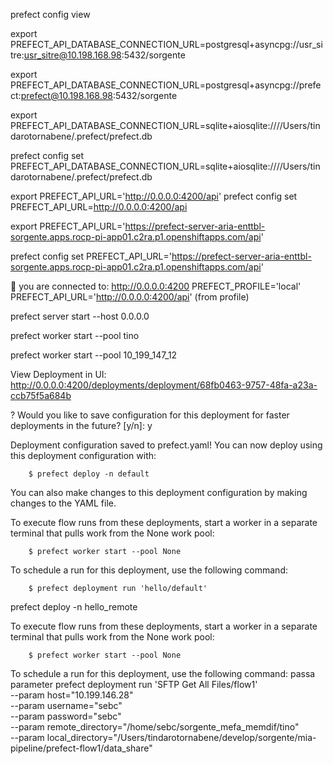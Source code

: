 prefect config view

export PREFECT_API_DATABASE_CONNECTION_URL=postgresql+asyncpg://usr_sitre:usr_sitre@10.198.168.98:5432/sorgente

export PREFECT_API_DATABASE_CONNECTION_URL=postgresql+asyncpg://prefect:prefect@10.198.168.98:5432/sorgente

export PREFECT_API_DATABASE_CONNECTION_URL=sqlite+aiosqlite:////Users/tindarotornabene/.prefect/prefect.db

prefect config set PREFECT_API_DATABASE_CONNECTION_URL=sqlite+aiosqlite:////Users/tindarotornabene/.prefect/prefect.db
 
export PREFECT_API_URL='http://0.0.0.0:4200/api'
prefect config set PREFECT_API_URL=http://0.0.0.0:4200/api


export PREFECT_API_URL='https://prefect-server-aria-enttbl-sorgente.apps.rocp-pi-app01.c2ra.p1.openshiftapps.com/api'

prefect config set PREFECT_API_URL='https://prefect-server-aria-enttbl-sorgente.apps.rocp-pi-app01.c2ra.p1.openshiftapps.com/api'

🚀 you are connected to:
http://0.0.0.0:4200
PREFECT_PROFILE='local'
PREFECT_API_URL='http://0.0.0.0:4200/api' (from profile)


prefect server start --host 0.0.0.0

prefect worker start --pool tino




prefect worker start --pool 10_199_147_12



View Deployment in UI: http://0.0.0.0:4200/deployments/deployment/68fb0463-9757-48fa-a23a-ccb75f5a684b

? Would you like to save configuration for this deployment for faster deployments in the future? [y/n]: y

Deployment configuration saved to prefect.yaml! You can now deploy using this deployment configuration with:

        $ prefect deploy -n default

You can also make changes to this deployment configuration by making changes to the YAML file.

To execute flow runs from these deployments, start a worker in a separate terminal that pulls work from the 
None work pool:

        $ prefect worker start --pool None

To schedule a run for this deployment, use the following command:

        $ prefect deployment run 'hello/default'


prefect deploy -n hello_remote


To execute flow runs from these deployments, start a worker in a separate terminal that pulls work from the 
None work pool:

        $ prefect worker start --pool None

To schedule a run for this deployment, use the following command:
passa parameter
prefect deployment run 'SFTP Get All Files/flow1' \
  --param host="10.199.146.28" \
  --param username="sebc" \
  --param password="sebc" \
  --param remote_directory="/home/sebc/sorgente_mefa_memdif/tino" \
  --param local_directory="/Users/tindarotornabene/develop/sorgente/mia-pipeline/prefect-flow1/data_share" 
